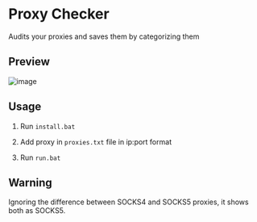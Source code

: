# Proxy Checker
 Audits your proxies and saves them by categorizing them

## Preview
![image](https://i.hizliresim.com/1tkk6dj.png)

## Usage
1. Run `install.bat`

2. Add proxy in `proxies.txt` file in ip:port format

3. Run `run.bat`

## Warning

Ignoring the difference between SOCKS4 and SOCKS5 proxies, it shows both as SOCKS5.
